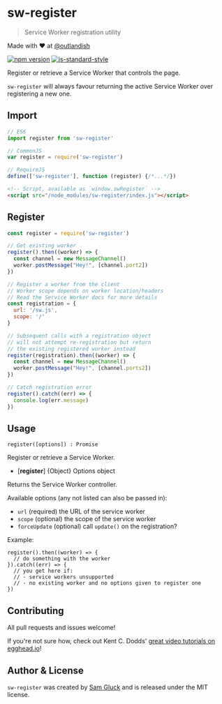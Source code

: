 # sw-register

> Service Worker registration utility


Made with ❤ at [@outlandish](http://www.twitter.com/outlandish)

<a href="http://badge.fury.io/js/sw-register"><img alt="npm version" src="https://badge.fury.io/js/sw-register.svg"></a>
[![js-standard-style](https://img.shields.io/badge/code%20style-standard-brightgreen.svg)](http://standardjs.com/)

Register or retrieve a Service Worker that controls the page.

`sw-register` will always favour returning the active Service Worker over registering a new one.

## Import

```js
// ES6
import register from 'sw-register'

// CommonJS
var register = require('sw-register')

// RequireJS
define(['sw-register'], function (register) {/*...*/})
```

```html
<!-- Script, available as `window.swRegister` -->
<script src="/node_modules/sw-register/index.js"></script>
```

## Register

```js
const register = require('sw-register')

// Get existing worker
register().then((worker) => {
  const channel = new MessageChannel()
  worker.postMessage("Hey!", [channel.port2])
})

// Register a worker from the client
// Worker scope depends on worker location/headers
// Read the Service Worker docs for more details
const registration = {
  url: '/sw.js',
  scope: '/'
}

// Subsequent calls with a registration object
// will not attempt re-registration but return
// the existing registered worker instead
register(registration).then((worker) => {
  const channel = new MessageChannel()
  worker.postMessage("Hey!", [channel.ports2])
})

// Catch registration error
register().catch((err) => {
  console.log(err.message)
})
```

## Usage

`register([options]) : Promise`

Register or retrieve a Service Worker.

- [__register__] {Object} Options object

Returns the Service Worker controller.

Available options (any not listed can also be passed in):

- `url` (required) the URL of the service worker
- `scope` (optional) the scope of the service worker
- `forceUpdate` (optional) call `update()` on the registration?

Example:

    register().then((worker) => {
      // do something with the worker
    }).catch((err) => {
      // you get here if:
      // - service workers unsupported
      // - no existing worker and no options given to register one
    })

## Contributing

All pull requests and issues welcome!

If you're not sure how, check out Kent C. Dodds'
[great video tutorials on egghead.io](https://egghead.io/lessons/javascript-identifying-how-to-contribute-to-an-open-source-project-on-github)!

## Author & License

`sw-register` was created by [Sam Gluck](https://twitter.com/sdgluck) and is released under the MIT license.
